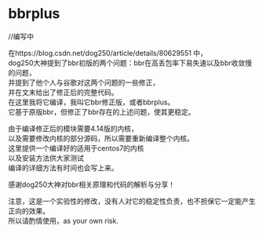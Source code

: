# bbrplus
//编写中  

在https://blog.csdn.net/dog250/article/details/80629551 中，  
dog250大神提到了bbr初版的两个问题：bbr在高丢包率下易失速以及bbr收敛慢的问题，  
并提到了他个人与谷歌对这两个问题的一些修正，  
并在文末给出了修正后的完整代码。  
在这里我将它编译，我叫它bbr修正版，或者bbrplus。  
它基于原版bbr，但修正了bbr存在的上述问题，使其更稳定。  
  
由于编译修正后的模块需要4.14版的内核，  
以及需要修改内核的部分源码，所以需要重新编译整个内核。  
这里提供一个编译好的适用于centos7的内核  
以及安装方法供大家测试  
编译的详细方法有时间也会写上来。  

感谢dog250大神对bbr相关原理和代码的解析与分享！  

注意，这是一个实验性的修改，没有人对它的稳定性负责，也不担保它一定能产生正向的效果。  
所以请酌情使用，as your own risk.
